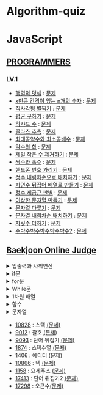 # Algorithm-quiz
 
# JavaScript
<!-- 2021 연습한거 수정, 깃허브 정리, 깃으로 관리하기, 그 동안 풀었던 문제 업로드. -->
<!-- ## Algorithm-quiz -->
<!-- // This repository is for uploading algorithm quiz I solved. -->
## [PROGRAMMERS](https://programmers.co.kr/learn/challenges?tab=algorithm_practice_kit, "Programmers Link")
### LV.1
* [행렬의 덧셈](https://github.com/Jae-hong-lee/Algorithm/blob/main/JS/Programers/martixsum.js "problem solving") : [문제](https://programmers.co.kr/learn/courses/30/lessons/12950, "Programmers Link")
* [x만큼 간격이 있는 n개의 숫자](https://github.com/Jae-hong-lee/Algorithm/blob/main/JS/Programers/3.js "problem solving") : [문제](https://programmers.co.kr/learn/courses/30/lessons/12954, "Programmers Link")
* [직사각형 별찍기](https://github.com/Jae-hong-lee/Algorithm/blob/main/JS/Programers/star.js "problem solving") : [문제](https://programmers.co.kr/learn/courses/30/lessons/12969, "Programmers Link")
* [평균 구하기](https://github.com/Jae-hong-lee/Algorithm/blob/main/JS/Programers/Average.js "problem solving") : [문제](https://programmers.co.kr/learn/courses/30/lessons/12944?language=javascript, "Programmers Link")
* [하샤드 수](https://github.com/Jae-hong-lee/Algorithm/blob/main/JS/Programers/harshad_num.js "problem solving") : [문제](https://programmers.co.kr/learn/courses/30/lessons/12947?language=javascript, "Programmers Link")
* [콜라츠 추측](https://github.com/Jae-hong-lee/Algorithm/blob/main/JS/Programers/colatz.js "problem solving") : [문제](https://programmers.co.kr/learn/courses/30/lessons/12943?language=javascript, "Programmers Link")
* [최대공약수와 최소공배수](https://github.com/Jae-hong-lee/Algorithm/blob/main/JS/Programers/gcd.js "problem solving") : [문제](https://programmers.co.kr/learn/courses/30/lessons/12940?language=javascript, "Programmers Link")
* [약수의 합](https://github.com/Jae-hong-lee/Algorithm/blob/main/JS/Programers/divisor_sum.js "problem solving") : [문제](https://programmers.co.kr/learn/courses/30/lessons/12928?language=javascript, "Programmers Link")
* [제일 작은 수 제거하기](https://github.com/Jae-hong-lee/Algorithm/blob/main/JS/Programers/min_num_del.js "problem solving") : [문제](https://programmers.co.kr/learn/courses/30/lessons/12935?language=javascript, "Programmers Link")
 * [짝수와 홀수](https://github.com/Jae-hong-lee/Algorithm/blob/main/JS/Programers/Odd_Even.js "problem solving") : [문제](https://programmers.co.kr/learn/courses/30/lessons/12937?language=javascript, "Programmers Link")
 * [핸드폰 번호 가리기](https://github.com/Jae-hong-lee/Algorithm/blob/main/JS/Programers/phonenum.js "problem solving") : [문제](https://programmers.co.kr/learn/courses/30/lessons/12948, "Programmers Link")
 * [정수 내림차순으로 배치하기](https://github.com/Jae-hong-lee/Algorithm/blob/main/JS/Programers/reverse_sort.js "problem solving") : [문제](https://programmers.co.kr/learn/courses/30/lessons/12933?language=javascript, "Programmers Link")
 * [자연수 뒤집어 배열로 만들기](https://github.com/Jae-hong-lee/Algorithm/blob/main/JS/Programers/reversenum.js "problem solving") : [문제](https://programmers.co.kr/learn/courses/30/lessons/12932?language=javascript, "Programmers Link")
 * [정수 제곱근 판별](https://github.com/Jae-hong-lee/Algorithm/blob/main/JS/Programers/root.js "problem solving") : [문제](https://programmers.co.kr/learn/courses/30/lessons/12934?language=javascript, "Programmers Link")
 * [이상한 문자열 만들기](https://github.com/Jae-hong-lee/Algorithm/blob/main/JS/Programers/Strange_str.js "problem solving") : [문제](https://programmers.co.kr/learn/courses/30/lessons/12930?language=javascript, "Programmers Link")
 * [문자열 다루기](https://github.com/Jae-hong-lee/Algorithm/blob/main/JS/Programers/strcon.js "problem solving") : [문제](https://programmers.co.kr/learn/courses/30/lessons/12918?language=javascript, "Programmers Link")
* [문자열 내림차순 배치하기](https://github.com/Jae-hong-lee/Algorithm/blob/main/JS/Programers/strsort.js "problem solving") : [문제](https://programmers.co.kr/learn/courses/30/lessons/12917?language=javascript, "Programmers Link")
 * [자릿수 더하기](https://github.com/Jae-hong-lee/Algorithm/blob/main/JS/Programers/sum.js "problem solving") : [문제](https://programmers.co.kr/learn/courses/30/lessons/12931?language=javascript, "Programmers Link")
* [수박수박수박수박수박수?](https://github.com/Jae-hong-lee/Algorithm/blob/main/JS/Programers/watermalon.js "problem solving") : [문제](https://programmers.co.kr/learn/courses/30/lessons/12922?language=javascript, "Programmers Link")

## [Baekjoon Online Judge](https://www.acmicpc.net)
<details>
<summary>입출력과 사칙연산</summary>
 <a href="https://github.com/Jae-hong-lee/Javascript_Algorithm/blob/main/JS/Backjun/inputs/2557.js">[2557]</a> : <a href = "https://www.acmicpc.net/problem/2557">Hello World! </a> <br>
<a href="https://github.com/Jae-hong-lee/Algorithm/blob/main/JS/Backjun/inputs/1000.js">[1000]</a> : <a href = "https://www.acmicpc.net/problem/1000">A+B </a>
 <br>
<a href="https://github.com/Jae-hong-lee/Javascript_Algorithm/blob/main/JS/Backjun/inputs/1001.js">[1001]</a> : <a href = "https://www.acmicpc.net/problem/1001"> A-B </a> <br>
<a href="https://github.com/Jae-hong-lee/Javascript_Algorithm/blob/main/JS/Backjun/inputs/1008.js">[1008]</a> : <a href = "https://www.acmicpc.net/problem/1008">A/B </a> <br>
<a href="https://github.com/Jae-hong-lee/Javascript_Algorithm/blob/main/JS/Backjun/inputs/10171.js">[10171]</a> : <a href = "https://www.acmicpc.net/problem/10171">고양이 </a> <br>
 <a href="https://github.com/Jae-hong-lee/Javascript_Algorithm/blob/main/JS/Backjun/inputs/10172.js">[10172]</a> : <a href = "https://www.acmicpc.net/problem/10172">개 </a> <br>
 <a href="https://github.com/Jae-hong-lee/Javascript_Algorithm/blob/main/JS/Backjun/inputs/10430.js">[10430]</a> : <a href = "https://www.acmicpc.net/problem/10430">나머지</a> <br>
 <a href="https://github.com/Jae-hong-lee/Javascript_Algorithm/blob/main/JS/Backjun/inputs/10718.js">[10718]</a> : <a href = "https://www.acmicpc.net/problem/10718">We love kriii </a> <br>
 <a href="https://github.com/Jae-hong-lee/Javascript_Algorithm/blob/main/JS/Backjun/inputs/10869.js">[10869]</a> : <a href = "https://www.acmicpc.net/problem/10869">사칙연산</a> <br>
 <a href="https://github.com/Jae-hong-lee/Javascript_Algorithm/blob/main/JS/Backjun/inputs/10926.js">[10926]</a> : <a href = "https://www.acmicpc.net/problem/10926">??! </a> <br>
 <a href="https://github.com/Jae-hong-lee/Javascript_Algorithm/blob/main/JS/Backjun/inputs/10998.js">[10998]</a> : <a href = "https://www.acmicpc.net/problem/10998">A*B </a> <br>
 <a href="https://github.com/Jae-hong-lee/Javascript_Algorithm/blob/main/JS/Backjun/inputs/18108.js">[18108]</a> : <a href = "https://www.acmicpc.net/problem/18108">1998년생인 내가 태국에서는 2541년생?! </a> <br>
 <a href="https://www.acmicpc.net/problem/2588">[2588]</a> : <a href = "https://www.acmicpc.net/problem/2588">곱셈 </a>

 
</details>

<details>
<summary>if문</summary>
 <a href="https://github.com/Jae-hong-lee/Algorithm/blob/main/JS/Backjun/if/2884.js">[2884]</a> : <a href = "https://www.acmicpc.net/problem/2884">알람시계 </a> <br>
 <a href="https://github.com/Jae-hong-lee/Algorithm/blob/main/JS/Backjun/if/2480.js">[2480]</a> : <a href = "https://www.acmicpc.net/problem/2480">주사위 세개</a> <br>
 <a href="https://github.com/Jae-hong-lee/Javascript_study/blob/main/JS/Backjun/if/1330.js">[1330]</a> : <a href = "https://www.acmicpc.net/problem/1330">두 수 비교하기 </a> <br>
 <a href="https://github.com/Jae-hong-lee/Javascript_study/blob/main/JS/Backjun/if/14681.js">[14681]</a> : <a href = "https://www.acmicpc.net/problem/14681">사분면 고르기 </a> <br>
 <a href="https://github.com/Jae-hong-lee/Javascript_study/blob/main/JS/Backjun/if/2525.js">[2525]</a> : <a href = "https://www.acmicpc.net/problem/2525">오븐시계 </a> <br>
 <a href="https://github.com/Jae-hong-lee/Javascript_study/blob/main/JS/Backjun/if/2753.js">[2753]</a> : <a href = "https://www.acmicpc.net/problem/2753">윤년 </a> <br>
 <a href="https://github.com/Jae-hong-lee/Javascript_study/blob/main/JS/Backjun/if/9498.js">[9498]</a> : <a href = "https://www.acmicpc.net/problem/9498">시험성적 </a> <br>
</details>

<details>
 <summary>for문</summary>
  <a href="https://github.com/Jae-hong-lee/Javascript_Algorithm/blob/main/JS/Backjun/for/8393.js">[8393]</a> : <a href = "https://www.acmicpc.net/problem/8393">합</a> <br>
  <a href="https://github.com/Jae-hong-lee/Javascript_Algorithm/blob/main/JS/Backjun/for/2741.js">[2741]</a> : <a href = "https://www.acmicpc.net/problem/2741">N 찍기 </a><br>
  <a href="https://github.com/Jae-hong-lee/Javascript_Algorithm/blob/main/JS/Backjun/for/2742.js">[2742]</a> : <a href = "https://www.acmicpc.net/problem/2742">기찍 N</a><br>
  <a href="https://github.com/Jae-hong-lee/Javascript_Algorithm/blob/main/JS/Backjun/for/2739.js">[2739]</a> : <a href = "https://www.acmicpc.net/problem/2739">구구단</a><br>
  <a href="https://github.com/Jae-hong-lee/Javascript_Algorithm/blob/main/JS/Backjun/for/2438.js">[2438]</a> : <a href = "https://www.acmicpc.net/problem/2438">별 찍기 - 1</a><br>
  <a href="https://github.com/Jae-hong-lee/Javascript_Algorithm/blob/main/JS/Backjun/for/2439.js">[2439]</a> : <a href = "https://www.acmicpc.net/problem/2439">별 찍기 - 2</a><br>
  <a href="https://github.com/Jae-hong-lee/Javascript_Algorithm/blob/main/JS/Backjun/for/10950.js">[10950]</a> : <a href = "https://www.acmicpc.net/problem/10950">A + B - 3</a><br>
</details>
 
<details>
<summary>While문</summary>
<a href="https://github.com/Jae-hong-lee/Javascript_Algorithm/blob/main/JS/Backjun/while/10951.js">[10951]</a> : <a href = "https://www.acmicpc.net/problem/10951">A+B - 4</a><br>
 <a href="https://github.com/Jae-hong-lee/Javascript_Algorithm/blob/main/JS/Backjun/while/10952.js">[10952]</a> : <a href = "https://www.acmicpc.net/problem/10952">A+B - 5</a><br>
<a href="https://github.com/Jae-hong-lee/Javascript_Algorithm/blob/main/JS/Backjun/while/1110.js">[1110]</a> : <a href = "https://www.acmicpc.net/problem/1110">더하기 사이클</a>
</details>


<details>
<summary>1차원 배열</summary>
<a href="https://github.com/Jae-hong-lee/Javascript_study/blob/main/JS/Backjun/array-one/10818.js">[10818]</a> : <a href = "https://www.acmicpc.net/problem/10818">최소, 최대 </a> <br>
 <a href="https://github.com/Jae-hong-lee/Javascript_study/blob/main/JS/Backjun/array-one/1546.js">[1546]</a> : <a href = "https://www.acmicpc.net/problem/1546">평균 </a> <br>
 <a href="https://github.com/Jae-hong-lee/Javascript_study/blob/main/JS/Backjun/array-one/2562.js">[2562]</a> : <a href = "https://www.acmicpc.net/problem/2562">최댓값 </a> <br>
 <a href="https://github.com/Jae-hong-lee/Javascript_study/blob/main/JS/Backjun/array-one/2577.js">[2577]</a> : <a href = "https://www.acmicpc.net/problem/2577">숫자의 개수 </a> <br>
 <a href="https://github.com/Jae-hong-lee/Javascript_study/blob/main/JS/Backjun/array-one/3052.js">[3052]</a> : <a href = "https://www.acmicpc.net/problem/3052">나머지 </a> <br>
 <a href="https://github.com/Jae-hong-lee/Javascript_study/blob/main/JS/Backjun/array-one/8958.js">[8958]</a> : <a href = "https://www.acmicpc.net/problem/8958">OX퀴즈 </a> <br>
<a href="https://github.com/Jae-hong-lee/Javascript_study/blob/main/JS/Backjun/array-one/4344.js">[4344]</a> : <a href = "https://www.acmicpc.net/problem/4344">평균은 넘겠지 </a> <br>
</details>

<details>
<summary>함수</summary>
<a href="https://github.com/Jae-hong-lee/Javascript_study/blob/main/JS/Backjun/function/4673.js">[4673]</a> : <a href = "https://www.acmicpc.net/problem/4673">셀프 넘버 </a> <br>
<a href="https://github.com/Jae-hong-lee/Javascript_study/blob/main/JS/Backjun/function/1065.js">[1065]</a> : <a href = "https://www.acmicpc.net/problem/1065">한수 </a> <br>
</details>

<details>
<summary>문자열</summary>
  <a href="https://github.com/Jae-hong-lee/Javascript_study/blob/main/JS/Backjun/String/1157.js">[1157]</a> : <a href = "https://www.acmicpc.net/problem/1157">단어공부</a> <br>
  <a href="https://github.com/Jae-hong-lee/Javascript_study/blob/main/JS/Backjun/String/1152.js">[1152]</a> : <a href = "https://www.acmicpc.net/problem/1152">단어의 개수 </a> <br>
 <a href="https://github.com/Jae-hong-lee/Javascript_study/blob/main/JS/Backjun/String/2675.js">[2675]</a> : <a href = "https://www.acmicpc.net/problem/2675">문자열반복</a> <br>
 <a href="https://github.com/Jae-hong-lee/Javascript_study/blob/main/JS/Backjun/String/2908.js">[2908]</a> : <a href = "https://www.acmicpc.net/problem/2908">상수 </a> <br>
  <a href="https://github.com/Jae-hong-lee/Javascript_study/blob/main/JS/Backjun/String/10809.js">[10809]</a> : <a href = "https://www.acmicpc.net/problem/10809">알파벳 찾기 </a> <br>
 <a href="https://github.com/Jae-hong-lee/Javascript_study/blob/main/JS/Backjun/String/11654.js">[11654]</a> : <a href = "https://www.acmicpc.net/problem/11654">아스키 코드</a> <br>
 <a href="https://github.com/Jae-hong-lee/Javascript_study/blob/main/JS/Backjun/String/11720.js">[11720]</a> : <a href = "https://www.acmicpc.net/problem/11720">숫자의 합</a> <br>
<a href="https://github.com/Jae-hong-lee/Javascript_study/blob/main/JS/Backjun/String/2941.js">[2941]</a> : <a href = "https://www.acmicpc.net/problem/2941">크로아티아 알파벳 </a> <br>
 <a href="https://github.com/Jae-hong-lee/Javascript_study/blob/main/JS/Backjun/String/5622.js">[5622]</a> : <a href = "https://www.acmicpc.net/problem/5622">다이얼 </a> <br>
 
</details>



* [10828](https://github.com/Jae-hong-lee/Javascript_Algorithm/blob/main/JS/Backjun/10828.js) : 스택 [(문제)](https://www.acmicpc.net/problem/10828)
* [9012](https://github.com/Jae-hong-lee/Javascript_Algorithm/blob/main/JS/Backjun/9012.js) : 괄호 [(문제)](https://www.acmicpc.net/problem/9012)
* [9093](https://github.com/Jae-hong-lee/Javascript_Algorithm/blob/main/JS/Backjun/9093.js) : 단어 뒤집기 [(문제)](https://www.acmicpc.net/problem/9093)
* [1874](https://github.com/Jae-hong-lee/Javascript_study/blob/main/JS/Backjun/code/1874.js) : 스택수열 [(문제)](https://www.acmicpc.net/problem/1874)
* [1406](https://github.com/Jae-hong-lee/Javascript_study/blob/main/JS/Backjun/code/1406.js) : 에디터 [(문제)](https://www.acmicpc.net/problem/1406)
* [10866](https://github.com/Jae-hong-lee/Javascript_study/blob/main/JS/Backjun/code/10866.js) : 덱 [(문제)](https://www.acmicpc.net/problem/10866)
* [1158](https://github.com/Jae-hong-lee/Javascript_study/blob/main/JS/Backjun/code/1158.js) : 요세푸스  [(문제)](https://www.acmicpc.net/problem/1158)
* [17413](https://github.com/Jae-hong-lee/Javascript_study/blob/main/JS/Backjun/17413.js) : 단어 뒤집기2 [(문제)](https://www.acmicpc.net/problem/17413)
* [17298](https://github.com/Jae-hong-lee/Javascript_study/blob/main/JS/Backjun/17298.js) : 오큰수[(문제)](https://www.acmicpc.net/problem/17298)

 <!-- 토글 생성
<details>
<summary>대제목</summary>
<a href="">[문제번호]</a> : <a href = "">문제 </a> <br>
</details>
 -->
 
 <!-- 프로그래머스 문제 형식 정리 예제 -->
 <!-- * [문제 이름](URL "problem solving") : [문제](URL, "Programmers Link") -->

 <!-- 백준 알고리즘 문제 형식 정리 -->
 <!-- * [문제 번호](URL) : 제목 [(문제)](URL) -->
